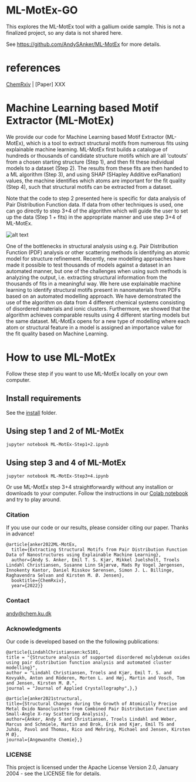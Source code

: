 # ML-MotEx-GO

This explores the ML-MotEx tool with a gallium oxide sample. This is not a finalized project, so any data is not shared here.

See https://github.com/AndySAnker/ML-MotEx for more details.

# references

[ChemRxiv](https://chemrxiv.org/engage/chemrxiv/article-details/6263f48f5b900913a0195c4f)  |  [Paper] XXX

# Machine Learning based Motif Extractor (ML-MotEx)

We provide our code for Machine Learning based Motif Extractor (ML-MotEx), which is a tool to extract structural motifs from numerous fits using explainable machine learning.
ML-MotEx first builds a catalogue of hundreds or thousands of candidate structure motifs which are all ‘cutouts’ from a chosen starting structure (Step 1), and then fit these individual models to a dataset (Step 2). The results from these fits are then handed to a ML algorithm (Step 3), and using SHAP (SHapley Additive exPlanation) values, the machine identifies which atoms are important for the fit quality (Step 4), such that structural motifs can be extracted from a dataset.

Note that the code to step 2 presented here is specific for data analysis of Pair Distribution Function data. If data from other techniques is used, one can go directly to step 3+4 of the algorithm which will guide the user to set up the data (Step 1 + fits) in the appropriate manner and use step 3+4 of ML-MotEx.

![alt text](Images/ML_MotEx_Overview.png "Title")

One of the bottlenecks in structural analysis using e.g. Pair Distribution Function (PDF) analysis or other scattering methods is identifying an atomic model for structure refinement. Recently, new modelling approaches have made it possible to test thousands of models against a dataset in an automated manner, but one of the challenges when using such methods is analyzing the output, i.e. extracting structural information from the thousands of fits in a meaningful way. We here use explainable machine learning to identify structural motifs present in nanomaterials from PDFs based on an automated modelling approach.
We have demonstrated the use of the algorithm on data from 4 different chemical systems consisting of disordered materials and ionic clusters. Furthermore, we showed that the algorithm achieves comparable results using 4 different starting models but the same dataset. ML-MotEx opens for a new type of modelling where each atom or structural feature in a model is assigned an importance value for the fit quality based on Machine Learning. 

# How to use ML-MotEx
Follow these step if you want to use ML-MotEx locally on your own computer.

## Install requirements
See the [install](/Install) folder.

## Using step 1 and 2 of ML-MotEx
``` 
jupyter notebook ML-MotEx-Step1+2.ipynb
```

## Using step 3 and 4 of ML-MotEx
``` 
jupyter notebook ML-MotEx-Step3+4.ipynb
```
Or use ML-MotEx step 3+4 straightforwardly without any installion or downloads to your computer. Follow the instructions in our [Colab notebook](https://colab.research.google.com/github/AndySAnker/ML-MotEx/blob/main/ML_MotEx_Colab.ipynb) and try to play around.

### Citation
If you use our code or our results, please consider citing our paper. Thanks in advance!

```
@article{anker2022ML-MotEx,
  title={Extracting Structural Motifs from Pair Distribution Function Data of Nanostructures using Explainable Machine Learning},
  author={Andy S. Anker, Emil T. S. Kjær, Mikkel Juelsholt, Troels Lindahl Christiansen, Susanne Linn Skjærvø, Mads Ry Vogel Jørgensen, Innokenty Kantor, Daniel Risskov Sørensen, Simon J. L. Billinge, Raghavendra Selvan and Kirsten M. Ø. Jensen},
  booktitle={ChemRxiv},
  year={2022}}
```

### Contact
andy@chem.ku.dk

### Acknowledgments
Our code is developed based on the the following publications:
```
@article{LindahlChristiansen:kc5101,
title = "{Structure analysis of supported disordered molybdenum oxides using pair distribution function analysis and automated cluster modelling}",
author = "Lindahl Christiansen, Troels and Kjær, Emil T. S. and Kovyakh, Anton and Röderen, Morten L. and Høj, Martin and Vosch, Tom and Jensen, Kirsten M. Ø.",
journal = "Journal of Applied Crystallography",},}

@article{anker2021structural,
title={Structural Changes during the Growth of Atomically Precise Metal Oxido Nanoclusters from Combined Pair Distribution Function and Small-Angle X-ray Scattering Analysis},
author={Anker, Andy S and Christiansen, Troels Lindahl and Weber, Marcus and Schmiele, Martin and Brok, Erik and Kjær, Emil TS and Juhás, Pavol and Thomas, Rico and Mehring, Michael and Jensen, Kirsten M Ø},
journal={Angewandte Chemie},}
```

### LICENSE
This project is licensed under the Apache License Version 2.0, January 2004 - see the LICENSE file for details.
